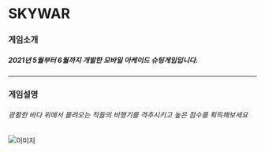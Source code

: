 # SKYWAR
### 게임소개 
##### 2021년 5월부터 6월까지 개발한 모바일 아케이드 슈팅게임입니다.
----------
### 게임설명
###### 광활한 바다 위에서 몰려오는 적들의 비행기를 격추시키고 높은 점수를 획득해보세요

![이미지](https://cdn.discordapp.com/attachments/1031870281893031999/1084338647534411888/image.png)

